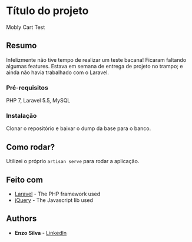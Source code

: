# Título do projeto

Mobly Cart Test

## Resumo

Infelizmente não tive tempo de realizar um teste bacana! Ficaram faltando algumas features. 
Estava em semana de entrega de projeto no trampo; e ainda não havia trabalhado com o Laravel.

### Pré-requisitos

PHP 7, 
Laravel 5.5, 
MySQL

### Instalação

Clonar o repositório e baixar o dump da base para o banco.

## Como rodar?

Utilizei o próprio ```artisan serve``` para rodar a aplicação.

## Feito com

* [Laravel](https://laravel.com) - The PHP framework used
* [jQuery](https://jquery.com/) - The Javascript lib used

## Authors

* **Enzo Silva** - [LinkedIn](https://www.linkedin.com/in/enzoaug)
